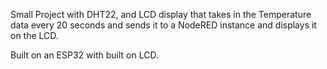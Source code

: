 Small Project with DHT22, and LCD display that takes in the Temperature data every 20 seconds and sends it to a NodeRED instance and displays it on the LCD.

Built on an ESP32 with built on LCD.
